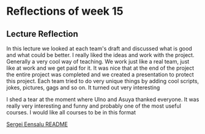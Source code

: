 # Reflections of week 15

## Lecture Reflection
In this lecture we looked at each team's draft and discussed what is good and what could be better. 
I really liked the ideas and work with the project. Generally a very cool way of teaching. We work just like a real team, just like at work and we get paid for it. It was nice that at the end of the project the entire project was completed and we created a presentation to protect this project. Each team tried to do very unique things by adding cool scripts, jokes, pictures, gags and so on. It turned out very interesting


I shed a tear at the moment where Ulno and Asuya thanked everyone. It was really very interesting and funny and probably one of the most useful courses. I would like all courses to be in this format


[Sergei Eensalu README](/Sergei%20Eensalu/README.md)
